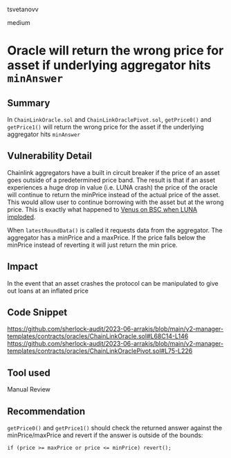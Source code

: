 tsvetanovv

medium

# Oracle will return the wrong price for asset if underlying aggregator hits `minAnswer`

## Summary
In `ChainLinkOracle.sol` and `ChainLinkOraclePivot.sol`, `getPrice0()` and `getPrice1()` will return the wrong price for the asset if the underlying aggregator hits `minAnswer `

## Vulnerability Detail

Chainlink aggregators have a built in circuit breaker if the price of an asset goes outside of a predetermined price band. The result is that if an asset experiences a huge drop in value (i.e. LUNA crash) the price of the oracle will continue to return the minPrice instead of the actual price of the asset. This would allow user to continue borrowing with the asset but at the wrong price. This is exactly what happened to [Venus on BSC when LUNA imploded](https://rekt.news/venus-blizz-rekt/).

When `latestRoundData()` is called it requests data from the aggregator. The aggregator has a minPrice and a maxPrice. If the price falls below the minPrice instead of reverting it will just return the min price.

## Impact

In the event that an asset crashes the protocol can be manipulated to give out loans at an inflated price

## Code Snippet

https://github.com/sherlock-audit/2023-06-arrakis/blob/main/v2-manager-templates/contracts/oracles/ChainLinkOracle.sol#L68C14-L146
https://github.com/sherlock-audit/2023-06-arrakis/blob/main/v2-manager-templates/contracts/oracles/ChainLinkOraclePivot.sol#L75-L226

## Tool used

Manual Review

## Recommendation

`getPrice0()` and `getPrice1()` should check the returned answer against the minPrice/maxPrice and revert if the answer is outside of the bounds:

```solidity
if (price >= maxPrice or price <= minPrice) revert();
```
